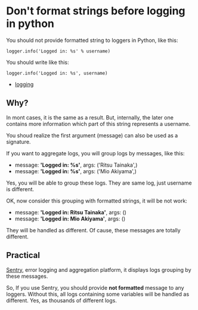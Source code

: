 Don't format strings before logging in python
=============================================

You should not provide formatted string to loggers in Python, like this:

``` {.sourceCode .python}
logger.info('Logged in: %s' % username)
```

You should write like this:

``` {.sourceCode .python}
logger.info('Logged in: %s', username)
```

-   [logging](http://docs.python.org/3.3/library/logging.html)

Why?
----

In mont cases, it is the same as a result. But, internally, the later
one contains more information which part of this string represents a
username.

You shoud realize the first argument (message) can also be used as a
signature.

If you want to aggregate logs, you will group logs by messages, like
this:

-   message: **'Logged in: %s'**, args: ('Ritsu Tainaka',)
-   message: **'Logged in: %s'**, args: ('Mio Akiyama',)

Yes, you will be able to group these logs. They are same log, just
username is different.

OK, now consider this grouping with formatted strings, it will be not
work:

-   message: **'Logged in: Ritsu Tainaka'**, args: ()
-   message: **'Logged in: Mio Akiyama'**, args: ()

They will be handled as different. Of cause, these messages are totally
different.

Practical
---------

[Sentry](https://github.com/getsentry/sentry), error logging and
aggregation platform, it displays logs grouping by these messages.

So, If you use Sentry, you should provide **not formatted** message to
any loggers. Without this, all logs containing some variables will be
handled as different. Yes, as thousands of different logs.

